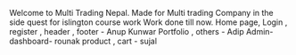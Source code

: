 Welcome to Multi Trading Nepal.
Made for Multi trading Company in the side quest for islington course work
Work done till now.
Home page, Login , register , header , footer - Anup Kunwar 
Portfolio , others - Adip 
Admin-dashboard- rounak
product , cart - sujal
